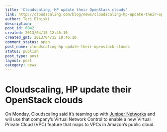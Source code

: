```yaml
---
title: 'Cloudscaling, HP update their OpenStack clouds'
link: http://cloudscaling.com/blog/news/cloudscaling-hp-update-their-openstack-clouds/
author: Teri Elniski
description: 
post_id: 6042
created: 2013/04/15 12:46:10
created_gmt: 2013/04/15 19:46:10
comment_status: open
post_name: cloudscaling-hp-update-their-openstack-clouds
status: publish
post_type: post
layout: post
category: news
---
```


# Cloudscaling, HP update their OpenStack clouds

On Monday, Cloudscaling said it’s teaming up with [Juniper Networks](http://gigaom.com/2013/04/12/scoop-juniper-ericsson-go-for-openstack-gold/) and will use that company’s Virtual Network Control to enable a new Virtual Private Cloud (VPC) feature that maps to VPCs in Amazon’s public cloud.